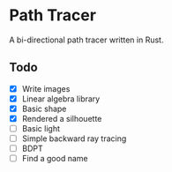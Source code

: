 # Path Tracer
A bi-directional path tracer written in Rust.

## Todo
- [X] Write images
- [X] Linear algebra library
- [X] Basic shape
- [X] Rendered a silhouette
- [ ] Basic light
- [ ] Simple backward ray tracing
- [ ] BDPT
- [ ] Find a good name